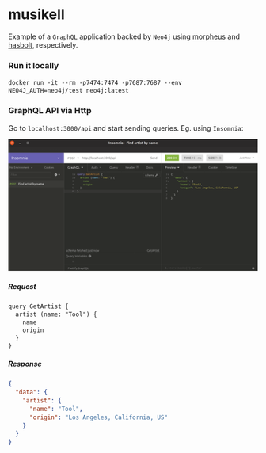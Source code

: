 musikell
========

Example of a `GraphQL` application backed by `Neo4j` using [morpheus](https://morpheusgraphql.com/) and [hasbolt](https://hackage.haskell.org/package/hasbolt), respectively.

### Run it locally

```
docker run -it --rm -p7474:7474 -p7687:7687 --env NEO4J_AUTH=neo4j/test neo4j:latest
```

### GraphQL API via Http

Go to `localhost:3000/api` and start sending queries. Eg. using `Insomnia`:

![insomnia](insomnia.png)

##### Request

```
query GetArtist {
  artist (name: "Tool") {
    name
    origin
  }
}
```

##### Response

```json
{
  "data": {
    "artist": {
      "name": "Tool",
      "origin": "Los Angeles, California, US"
    }
  }
}
```
